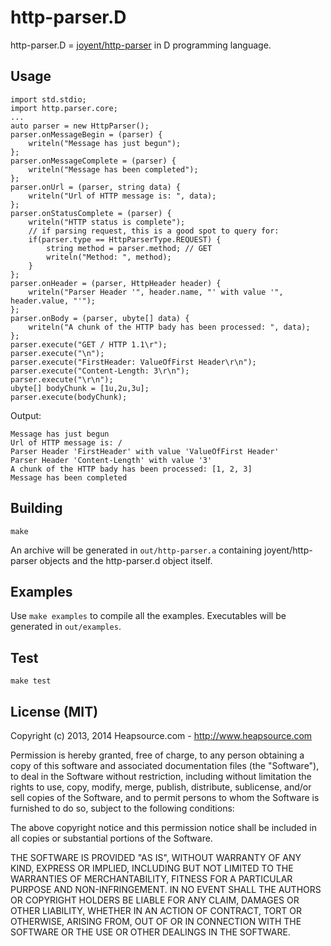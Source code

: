 http-parser.D
===

http-parser.D = [joyent/http-parser](https://github.com/joyent/http-parser/) in D programming language.

## Usage

	import std.stdio;
	import http.parser.core;
	...
	auto parser = new HttpParser();
	parser.onMessageBegin = (parser) {
		writeln("Message has just begun");
	};
	parser.onMessageComplete = (parser) {
		writeln("Message has been completed");
	};
	parser.onUrl = (parser, string data) {
		writeln("Url of HTTP message is: ", data);
	};
	parser.onStatusComplete = (parser) {
		writeln("HTTP status is complete");
        // if parsing request, this is a good spot to query for:
        if(parser.type == HttpParserType.REQUEST) {
            string method = parser.method; // GET
            writeln("Method: ", method);
        }
	};
	parser.onHeader = (parser, HttpHeader header) {
		writeln("Parser Header '", header.name, "' with value '", header.value, "'");
	};
	parser.onBody = (parser, ubyte[] data) {
		writeln("A chunk of the HTTP bady has been processed: ", data);
	};
	parser.execute("GET / HTTP 1.1\r");
	parser.execute("\n");
	parser.execute("FirstHeader: ValueOfFirst Header\r\n");
	parser.execute("Content-Length: 3\r\n");
	parser.execute("\r\n");
	ubyte[] bodyChunk = [1u,2u,3u];
	parser.execute(bodyChunk);


Output:


	Message has just begun
	Url of HTTP message is: /
	Parser Header 'FirstHeader' with value 'ValueOfFirst Header'
	Parser Header 'Content-Length' with value '3'
	A chunk of the HTTP bady has been processed: [1, 2, 3]
	Message has been completed


## Building

	make

An archive will be generated in `out/http-parser.a` containing joyent/http-parser objects and the http-parser.d object itself.

## Examples

Use `make examples` to compile all the examples. Executables will be generated in `out/examples`.


## Test


	make test


## License (MIT)

Copyright (c) 2013, 2014 Heapsource.com - http://www.heapsource.com

Permission is hereby granted, free of charge, to any person obtaining a copy of this software and associated documentation files (the "Software"), to deal in the Software without restriction, including without limitation the rights to use, copy, modify, merge, publish, distribute, sublicense, and/or sell copies of the Software, and to permit persons to whom the Software is furnished to do so, subject to the following conditions:

The above copyright notice and this permission notice shall be included in all copies or substantial portions of the Software.

THE SOFTWARE IS PROVIDED "AS IS", WITHOUT WARRANTY OF ANY KIND, EXPRESS OR IMPLIED, INCLUDING BUT NOT LIMITED TO THE WARRANTIES OF MERCHANTABILITY, FITNESS FOR A PARTICULAR PURPOSE AND NON-INFRINGEMENT. IN NO EVENT SHALL THE AUTHORS OR COPYRIGHT HOLDERS BE LIABLE FOR ANY CLAIM, DAMAGES OR OTHER LIABILITY, WHETHER IN AN ACTION OF CONTRACT, TORT OR OTHERWISE, ARISING FROM, OUT OF OR IN CONNECTION WITH THE SOFTWARE OR THE USE OR OTHER DEALINGS IN THE SOFTWARE.
